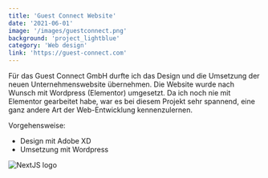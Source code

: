 ```yaml
---
title: 'Guest Connect Website' 
date: '2021-06-01' 
image: '/images/guestconnect.png' 
background: 'project_lightblue'
category: 'Web design' 
link: 'https://guest-connect.com'
---
```


Für das Guest Connect GmbH durfte ich das Design und die Umsetzung der neuen Unternehmenswebsite übernehmen. Die Website
wurde nach Wunsch mit Wordpress (Elementor) umgesetzt. Da ich noch nie mit Elementor gearbeitet habe, war es bei diesem
Projekt sehr spannend, eine ganz andere Art der Web-Entwicklung kennenzulernen.

Vorgehensweise:

- Design mit Adobe XD
- Umsetzung mit Wordpress


![NextJS logo](/images/guestconnect_typography.png "NextJS Logo")
